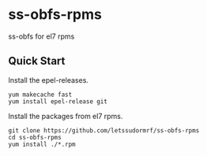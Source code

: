 # ss-obfs-rpms
ss-obfs for el7 rpms

Quick Start
-----------

Install the epel-releases.

    yum makecache fast
    yum install epel-release git

Install the packages from el7 rpms.

    git clone https://github.com/letssudormrf/ss-obfs-rpms
    cd ss-obfs-rpms
    yum install ./*.rpm

